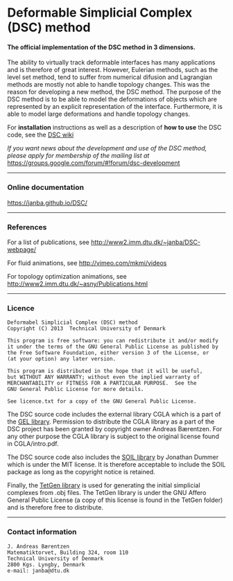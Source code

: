 Deformable Simplicial Complex (DSC) method
===

#### The official implementation of the DSC method in 3 dimensions.

The ability to virtually track deformable interfaces has many applications and is therefore of great interest. 
However, Eulerian methods, such as the level set method, tend to suffer from numerical 
difusion and Lagrangian methods are mostly not able to handle topology changes. This was the reason for 
developing a new method, the DSC method. The purpose of the DSC method is to be able to 
model the deformations of objects which are represented by an explicit representation of the interface. 
Furthermore, it is able to model large deformations and handle topology changes.

For **installation** instructions as well as a description of **how to use** the DSC code, see the [DSC wiki](https://github.com/asny/DSC/wiki)

_If you want news about the development and use of the DSC method, please apply for membership of the mailing list at_
https://groups.google.com/forum/#!forum/dsc-development

---
### Online documentation

https://janba.github.io/DSC/

---
### References

For a list of publications, see http://www2.imm.dtu.dk/~janba/DSC-webpage/

For fluid animations, see http://vimeo.com/mkmi/videos

For topology optimization animations, see http://www2.imm.dtu.dk/~asny/Publications.html

---
### Licence

    Deformabel Simplicial Complex (DSC) method
    Copyright (C) 2013  Technical University of Denmark

    This program is free software: you can redistribute it and/or modify
    it under the terms of the GNU General Public License as published by
    the Free Software Foundation, either version 3 of the License, or
    (at your option) any later version.

    This program is distributed in the hope that it will be useful,
    but WITHOUT ANY WARRANTY; without even the implied warranty of
    MERCHANTABILITY or FITNESS FOR A PARTICULAR PURPOSE.  See the
    GNU General Public License for more details.

    See licence.txt for a copy of the GNU General Public License.
  

The DSC source code includes the external library CGLA which is a part of the [GEL library](http://www2.imm.dtu.dk/projects/GEL/). Permission to distribute the CGLA library as a part of the DSC project has been granted by copyright owner Andreas Bærentzen. For any other purpose the CGLA library is subject to the original license found in CGLA/intro.pdf.

The DSC source code also includes the [SOIL library](http://www.lonesock.net/soil.html) by Jonathan Dummer which is under the MIT license. It is therefore acceptable to include the SOIL package as long as the copyright notice is retained.

Finally, the [TetGen library](http://wias-berlin.de/software/tetgen/) is used for generating the initial simplicial complexes from .obj files. The TetGen library is under the GNU Affero General Public License (a copy of this license is found in the TetGen folder) and is therefore free to distribute.

---
### Contact information

    J. Andreas Bærentzen
    Matematiktorvet, Building 324, room 110
    Technical University of Denmark
    2800 Kgs. Lyngby, Denmark
    e-mail: janba@dtu.dk
